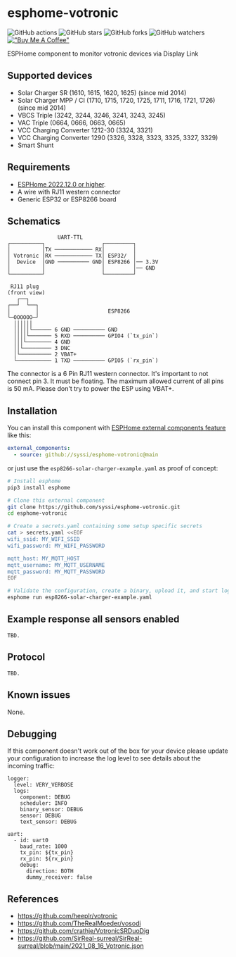 # esphome-votronic

![GitHub actions](https://github.com/syssi/esphome-votronic/actions/workflows/ci.yaml/badge.svg)
![GitHub stars](https://img.shields.io/github/stars/syssi/esphome-votronic)
![GitHub forks](https://img.shields.io/github/forks/syssi/esphome-votronic)
![GitHub watchers](https://img.shields.io/github/watchers/syssi/esphome-votronic)
[!["Buy Me A Coffee"](https://img.shields.io/badge/buy%20me%20a%20coffee-donate-yellow.svg)](https://www.buymeacoffee.com/syssi)

ESPHome component to monitor votronic devices via Display Link

## Supported devices

* Solar Charger SR (1610, 1615, 1620, 1625) (since mid 2014)
* Solar Charger MPP / CI (1710, 1715, 1720, 1725, 1711, 1716, 1721, 1726) (since mid 2014)
* VBCS Triple (3242, 3244, 3246, 3241, 3243, 3245)
* VAC Triple (0664, 0666, 0663, 0665)
* VCC Charging Converter 1212-30 (3324, 3321)
* VCC Charging Converter 1290 (3326, 3328, 3323, 3325, 3327, 3329)
* Smart Shunt

## Requirements

* [ESPHome 2022.12.0 or higher](https://github.com/esphome/esphome/releases).
* A wire with RJ11 western connector
* Generic ESP32 or ESP8266 board

## Schematics

```
                UART-TTL
┌──────────┐                  ┌─────────┐
│          │TX ──────────── RX│         │
│ Votronic │RX ──────────── TX│ ESP32/  │
│  Device  │GND ────────── GND│ ESP8266 │── 3.3V
│          │                  │         │── GND
└──────────┘                  └─────────┘

 RJ11 plug
(front view)
   ┌──┐
┌──┘  └──┐
│        │                      ESP8266
└─OOOOOO─┘
  ││││││
  │││││└────── 6 GND ────────── GND
  ││││└─────── 5 RXD ────────── GPIO4 (`tx_pin`)
  │││└──────── 4 GND
  ││└───────── 3 DNC
  │└────────── 2 VBAT+
  └─────────── 1 TXD ────────── GPIO5 (`rx_pin`)
```

The connector is a 6 Pin RJ11 western connector. It's important to not connect pin 3. It must be floating. The maximum allowed current of all pins is 50 mA. Please don't try to power the ESP using VBAT+.

## Installation

You can install this component with [ESPHome external components feature](https://esphome.io/components/external_components.html) like this:
```yaml
external_components:
  - source: github://syssi/esphome-votronic@main
```

or just use the `esp8266-solar-charger-example.yaml` as proof of concept:

```bash
# Install esphome
pip3 install esphome

# Clone this external component
git clone https://github.com/syssi/esphome-votronic.git
cd esphome-votronic

# Create a secrets.yaml containing some setup specific secrets
cat > secrets.yaml <<EOF
wifi_ssid: MY_WIFI_SSID
wifi_password: MY_WIFI_PASSWORD

mqtt_host: MY_MQTT_HOST
mqtt_username: MY_MQTT_USERNAME
mqtt_password: MY_MQTT_PASSWORD
EOF

# Validate the configuration, create a binary, upload it, and start logs
esphome run esp8266-solar-charger-example.yaml

```

## Example response all sensors enabled

```
TBD.
```

## Protocol

```
TBD.
```

## Known issues

None.

## Debugging

If this component doesn't work out of the box for your device please update your configuration to increase the log level to see details about the incoming traffic:

```
logger:
  level: VERY_VERBOSE
  logs:
    component: DEBUG
    scheduler: INFO
    binary_sensor: DEBUG
    sensor: DEBUG
    text_sensor: DEBUG

uart:
  - id: uart0
    baud_rate: 1000
    tx_pin: ${tx_pin}
    rx_pin: ${rx_pin}
    debug:
      direction: BOTH
      dummy_receiver: false
```

## References

* https://github.com/heeplr/votronic
* https://github.com/TheRealMoeder/vosodi
* https://github.com/crathje/VotronicSRDuoDig
* https://github.com/SirReal-surreal/SirReal-surreal/blob/main/2021_08_16_Votronic.json


